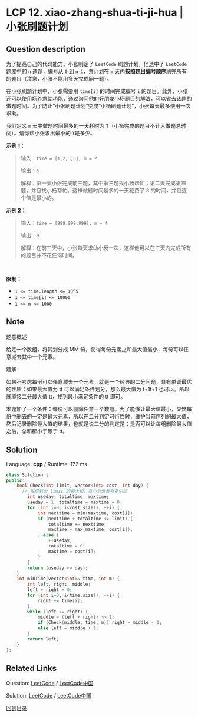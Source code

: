﻿# LCP 12. xiao-zhang-shua-ti-ji-hua | 小张刷题计划

## Question description

<!--If you want to use the English description, use  instead-->
<p>为了提高自己的代码能力，小张制定了 <code>LeetCode</code> 刷题计划，他选中了 <code>LeetCode</code> 题库中的 <code>n</code> 道题，编号从 <code>0</code> 到 <code>n-1</code>，并计划在 <code>m</code> 天内<strong>按照题目编号顺序</strong>刷完所有的题目（注意，小张不能用多天完成同一题）。</p>

<p>在小张刷题计划中，小张需要用 <code>time[i]</code> 的时间完成编号 <code>i</code> 的题目。此外，小张还可以使用场外求助功能，通过询问他的好朋友小杨题目的解法，可以省去该题的做题时间。为了防止&ldquo;小张刷题计划&rdquo;变成&ldquo;小杨刷题计划&rdquo;，小张每天最多使用一次求助。</p>

<p>我们定义 <code>m</code> 天中做题时间最多的一天耗时为 <code>T</code>（小杨完成的题目不计入做题总时间）。请你帮小张求出最小的 <code>T</code>是多少。</p>

<p><strong>示例 1：</strong></p>

<blockquote>
<p>输入：<code>time = [1,2,3,3], m = 2</code></p>

<p>输出：<code>3</code></p>

<p>解释：第一天小张完成前三题，其中第三题找小杨帮忙；第二天完成第四题，并且找小杨帮忙。这样做题时间最多的一天花费了 3 的时间，并且这个值是最小的。</p>
</blockquote>

<p><strong>示例 2：</strong></p>

<blockquote>
<p>输入：<code>time = [999,999,999], m = 4</code></p>

<p>输出：<code>0</code></p>

<p>解释：在前三天中，小张每天求助小杨一次，这样他可以在三天内完成所有的题目并不花任何时间。</p>
</blockquote>

<p>&nbsp;</p>

<p><strong>限制：</strong></p>

<ul>
	<li><code>1 &lt;= time.length &lt;= 10^5</code></li>
	<li><code>1 &lt;= time[i] &lt;= 10000</code></li>
	<li><code>1 &lt;= m &lt;= 1000</code></li>
</ul>


## Note

题意概述

给定一个数组，将其划分成 MM 份，使得每份元素之和最大值最小，每份可以任意减去其中一个元素。



题解

如果不考虑每份可以任意减去一个元素，就是一个经典的二分问题，具有单调最优的性质：如果最大值为 tt 可以满足条件划分，那么最大值为 t+1t+1 也可以。所以就直接二分最大值 tt，找到最小满足条件的 tt 即可。



本题加了一个条件：每份可以删除任意一个数组。为了能够让最大值最小，显然每份中删去的一定是最大元素，所以在二分判定可行性时，维护当前序列的最大值，然后记录删除最大值的结果，也就是说二分的判定是：是否可以让每组删除最大值之后，总和都小于等于 tt。






## Solution

Language: **cpp**  /  Runtime: 172 ms

```cpp
class Solution {
public:
    bool Check(int limit, vector<int> cost, int day) {
      // 每组划分 limit 的最大和，贪心划分看有多少组
        int useday, totaltime, maxtime;
        useday = 1; totaltime = maxtime = 0;
        for (int i=0; i<cost.size(); ++i) {
            int nexttime = min(maxtime, cost[i]);
            if (nexttime + totaltime <= limit) {
                totaltime += nexttime;
                maxtime = max(maxtime, cost[i]);
            } else {
                ++useday;
                totaltime = 0;
                maxtime = cost[i];
            }
        }
        return (useday <= day);
    }
    int minTime(vector<int>& time, int m) {
        int left, right, middle;
        left = right = 0;
        for (int i=0; i<time.size(); ++i) {
            right += time[i];
        }
        while (left <= right) {
            middle = (left + right) >> 1;
            if (Check(middle, time, m)) right = middle - 1;
            else left = middle + 1;
        }
        return left;
    }
};


```



## Related Links

Question: [LeetCode](https://leetcode.com/problems/xiao-zhang-shua-ti-ji-hua/description/)  /  [LeetCode中国](https://leetcode-cn.com/problems/xiao-zhang-shua-ti-ji-hua/description/)

Solution: [LeetCode](https://leetcode.com/articles/xiao-zhang-shua-ti-ji-hua/)  /  [LeetCode中国](https://leetcode-cn.com/articles/xiao-zhang-shua-ti-ji-hua/)

[回到目录](../README.md)